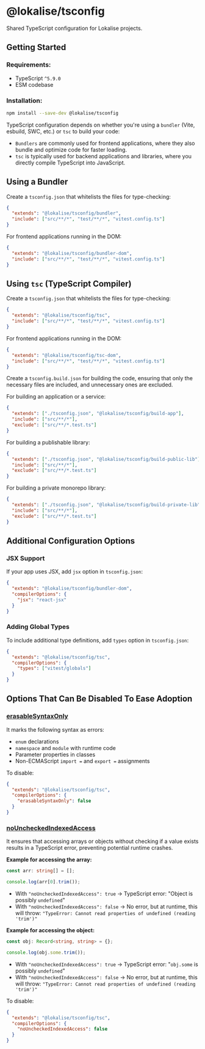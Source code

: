 # @lokalise/tsconfig

Shared TypeScript configuration for Lokalise projects.

## Getting Started

### Requirements:
- TypeScript `^5.9.0`
- ESM codebase

### Installation:
```bash
npm install --save-dev @lokalise/tsconfig
```

TypeScript configuration depends on whether you're using a `bundler` (Vite, esbuild, SWC, etc.) or `tsc` to build your code:
- `Bundlers` are commonly used for frontend applications, where they also bundle and optimize code for faster loading.
- `tsc` is typically used for backend applications and libraries, where you directly compile TypeScript into JavaScript.

## **Using a Bundler**

Create a `tsconfig.json` that whitelists the files for type-checking:
```json
{
  "extends": "@lokalise/tsconfig/bundler",
  "include": ["src/**/*", "test/**/*", "vitest.config.ts"]
}
```

For frontend applications running in the DOM:
```json
{
  "extends": "@lokalise/tsconfig/bundler-dom",
  "include": ["src/**/*", "test/**/*", "vitest.config.ts"]
}
```

## **Using `tsc` (TypeScript Compiler)**

Create a `tsconfig.json` that whitelists the files for type-checking:
```json
{
  "extends": "@lokalise/tsconfig/tsc",
  "include": ["src/**/*", "test/**/*", "vitest.config.ts"]
}
```

For frontend applications running in the DOM:
```json
{
  "extends": "@lokalise/tsconfig/tsc-dom",
  "include": ["src/**/*", "test/**/*", "vitest.config.ts"]
}
```

Create a `tsconfig.build.json` for building the code, ensuring that only
the necessary files are included, and unnecessary ones are excluded.

For building an application or a service:
```json
{
  "extends": ["./tsconfig.json", "@lokalise/tsconfig/build-app"],
  "include": ["src/**/*"],
  "exclude": ["src/**/*.test.ts"]
}
```

For building a publishable library:
```json
{
  "extends": ["./tsconfig.json", "@lokalise/tsconfig/build-public-lib"],
  "include": ["src/**/*"],
  "exclude": ["src/**/*.test.ts"]
}
```

For building a private monorepo library:
```json
{
  "extends": ["./tsconfig.json", "@lokalise/tsconfig/build-private-lib"],
  "include": ["src/**/*"],
  "exclude": ["src/**/*.test.ts"]
}
```

## **Additional Configuration Options**

### **JSX Support**

If your app uses JSX, add `jsx` option in `tsconfig.json`:
```json
{
  "extends": "@lokalise/tsconfig/bundler-dom",
  "compilerOptions": {
    "jsx": "react-jsx"
  }
}
```

### **Adding Global Types**

To include additional type definitions, add `types` option in `tsconfig.json`:
```json
{
  "extends": "@lokalise/tsconfig/tsc",
  "compilerOptions": {
    "types": ["vitest/globals"]
  }
}
```

## **Options That Can Be Disabled To Ease Adoption**

### [erasableSyntaxOnly](https://www.typescriptlang.org/tsconfig/#erasableSyntaxOnly)

It marks the following syntax as errors:
- `enum` declarations
- `namespace` and `module` with runtime code
- Parameter properties in classes
- Non-ECMAScript `import =` and `export =` assignments

To disable:
```json
{
  "extends": "@lokalise/tsconfig/tsc",
  "compilerOptions": {
    "erasableSyntaxOnly": false
  }
}
```

### [noUncheckedIndexedAccess](https://www.typescriptlang.org/tsconfig/#noUncheckedIndexedAccess)

It ensures that accessing arrays or objects without checking if a value exists
results in a TypeScript error, preventing potential runtime crashes.

**Example for accessing the array:**
```typescript
const arr: string[] = [];

console.log(arr[0].trim());
```
- With `"noUncheckedIndexedAccess": true` → TypeScript error: "Object is possibly `undefined`"
- With `"noUncheckedIndexedAccess": false` → No error, but at runtime, this will throw:
`"TypeError: Cannot read properties of undefined (reading 'trim')"`

**Example for accessing the object:**
```typescript
const obj: Record<string, string> = {};

console.log(obj.some.trim());
```
- With `"noUncheckedIndexedAccess": true` → TypeScript error: "`obj.some` is possibly `undefined`"
- With `"noUncheckedIndexedAccess": false` → No error, but at runtime, this will throw:
`"TypeError: Cannot read properties of undefined (reading 'trim')"`

To disable:
```json
{
  "extends": "@lokalise/tsconfig/tsc",
  "compilerOptions": {
    "noUncheckedIndexedAccess": false
  }
}
```